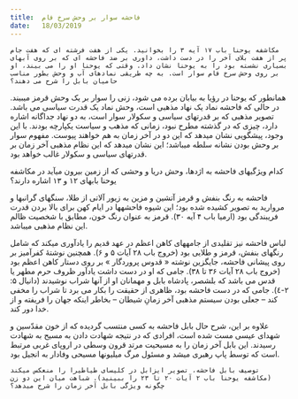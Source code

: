 ```yaml
---
title:  فاحشه سوار بر وحش سرخ فام
date:   18/03/2019
---
```


`مکاشفه یوحنا باب ۱۷ آیه ۳ را بخوانید. یکی از هفت فرشته ای که هفت جام  پر از هفت بلای آخر را در دست داشت، داوری بر ضد فاحشه ای که بر روی آبهای بسیاری نشسته بود را به یوحنا نشان داد. وقتی که یوحنا او را می بیند، او بر روی وحش سرخ فام سوار است. به چه طریقی نمادهای آب و وحش بطور مناسب حامیان بابل را شرح می دهند؟`

همانطور که یوحنا در رؤیا به بیابان برده می شود، زنی را سوار بر یک وحش قرمز میبیند. در حالی که فاحشه نماد یک نهاد مذهبی است، وحش نماد یک قدرت سیاسی می باشد. تصویر مذهبی که بر قدرتهای سیاسی و سکولار سوار است، به دو نهاد جداگانه اشاره دارد، چیزی که در گذشته مطرح نبود، زمانی که مذهب و سیاست یکپارچه بودند. با این وجود، پیشگویی نشان میدهد که این دو در آخر زمان به هم خواهند پیوست. مفهوم سوار بر وحش بودن نشانه سلطه میباشد؛ این نشان میدهد که این نظام مذهبی آخر زمان بر قدرتهای سیاسی و سکولار غالب خواهد بود.

کدام ویژگیهای فاحشه به اژدها، وحش دریا و وحشی که از زمین بیرون میآید در مکاشفه یوحنا بابهای ۱۲ و ۱۳ اشاره دارند؟

فاحشه به رنگ بنفش و قرمز آتشین و مزین به زیور آلاتی از طلا، سنگهای گرانبها و مروارید به تصویر کشیده شده بود؛ این شیوه فاحشهها در ایام کهن برای بالا بردن قدرت فریبندگی بود (ارمیا باب ۴ آیه ۳۰). قرمز به عنوان رنگ خون، مطابق با شخصیت ظالم این نظام مذهبی میباشد.

لباس فاحشه نیز تقلیدی از جامههای کاهن اعظم در عهد قدیم را یادآوری میکند که شامل رنگهای بنفش، قرمز و طلایی بود (خروج باب ۲۸ آیات ۵ و ۶). همچنین نوشتۀ کفرآمیز بر روی پیشانی فاحشه، جایگزین نوشته « قدوس پروردگار » بر روی دستار کاهن اعظم بود  (خروج باب ۲۸ آیات ۳۶ تا ۳۸). جامی که او در دست داشت  یادآور ظروف حرم مطهر یا قدس می باشد که بلشصر، پادشاه بابل و مهمانان او از آنها شراب نوشیدند (دانیال ۵: ٢-٤). جامی که در دست فاحشه بود، ظاهری از حقیقت را بکار می برد تا شراب را مخفی کند – جعلی بودن سیستم مذهبی آخر زمانِ شیطان – بخاطر اینکه جهان را فریفته و از خدا دور کند.

علاوه بر این، شرح حال بابل فاحشه به کسی منتسب گردیده که از خون مقدّسین و شهدای عیسی مست شده است، افرادی که در نتیجه شهادت دادن به مسیح به شهادت رسیدند. این بابل آخر زمان را به مسیحیت مرتد قرون وسطی در اروپای غربی مرتبط است که توسط پاپ رهبری میشد و مسئول مرگ میلیونها مسیحی وفادار به انجیل بود.

`توصیف بابل فاحشه، تصویر ایزابل در کلیسای طیاطیرا را منعکس میکند (مکاشفه یوحنا باب ۲ آیات ۲۰ تا ۲۳ را ببینید). شباهت میان این دو زن چگونه ویژگی بابل آخر زمان را شرح میدهد؟`
